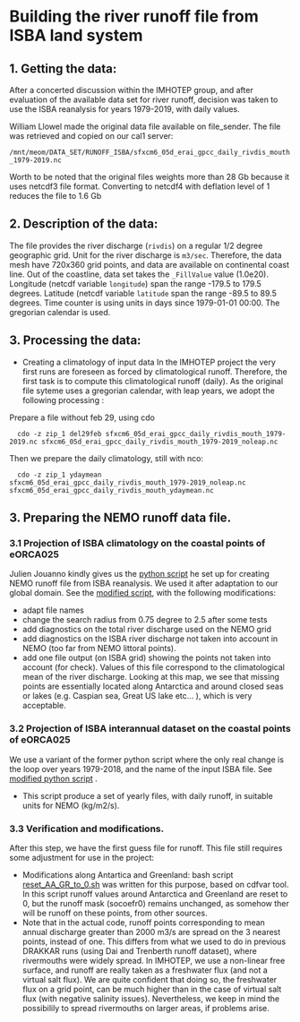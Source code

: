 # Building the river runoff file from ISBA land system

## 1. Getting the data:
After a concerted discussion within the IMHOTEP group, and after evaluation of the available data set for river runoff, 
decision was taken to use the ISBA reanalysis for years 1979-2019,  with daily values.

William Llowel made the original data file available on file_sender. The file was retrieved and copied on our cal1 server:

   `/mnt/meom/DATA_SET/RUNOFF_ISBA/sfxcm6_05d_erai_gpcc_daily_rivdis_mouth_1979-2019.nc `

Worth to be noted that the original files weights more than 28 Gb because it uses netcdf3 file format.  Converting to netcdf4 with deflation level of 1 reduces
the file to 1.6 Gb 

## 2. Description of the data:
The file provides the river discharge (`rivdis`) on a regular 1/2 degree geographic grid.  Unit for the river discharge is `m3/sec`. Therefore,
the data mesh have  720x360 grid points, and data are available on continental coast line. Out of the coastline, data set takes the `_FillValue`
 value (1.0e20).  Longitude (netcdf variable `longitude`) span the range -179.5 to 179.5 degrees. Latitude (netcdf variable `latitude` span the
range -89.5 to 89.5 degrees. Time counter is using units in days since 1979-01-01 00:00. The gregorian calendar is used.

## 3. Processing the data:
  * Creating a climatology of input data
In the IMHOTEP project the very first runs are foreseen as forced by climatological runoff. Therefore, the first task is to compute this
climatological runoff (daily).  As the original file syteme uses a gregorian calendar, with leap years, we adopt the following processing :

Prepare a file without feb 29, using cdo

  ``` 
    cdo -z zip_1 del29feb sfxcm6_05d_erai_gpcc_daily_rivdis_mouth_1979-2019.nc sfxcm6_05d_erai_gpcc_daily_rivdis_mouth_1979-2019_noleap.nc
  ```

Then we prepare the daily climatology, still with nco:

  ``` 
    cdo -z zip_1 ydaymean    sfxcm6_05d_erai_gpcc_daily_rivdis_mouth_1979-2019_noleap.nc sfxcm6_05d_erai_gpcc_daily_rivdis_mouth_ydaymean.nc
  ``` 

## 3. Preparing the NEMO runoff data file.
### 3.1 Projection of ISBA climatology on the coastal points of eORCA025
Julien Jouanno kindly gives us the [python script](./build_runoff_fromISBA.py) he set up for creating NEMO runoff file from ISBA reanalysis. We
used it after adaptation to our global domain. See the [modified script](./build_ORCA025_runoff_fromISBA.py),  with the following modifications: 
  * adapt file names
  * change the search radius  from 0.75 degree to 2.5 after some tests
  * add diagnostics on the total river discharge used on the NEMO grid
  * add diagnostics on the ISBA river discharge not taken into account in NEMO (too far from NEMO littoral points).
  * add one file output (on ISBA grid) showing the points not taken into account (for check). Values of this file correspond to the climatological mean of the river discharge. Looking at this map, we see that missing points are essentially located along Antarctica and around closed seas or lakes (e.g. Caspian sea, Great US lake etc... ), which is very acceptable.

### 3.2 Projection of ISBA interannual dataset  on the coastal points of eORCA025
We use a variant of the former python script where the only real change is the loop over years 1979-2018, and the name of the input ISBA file. See 
[modified python script](./build_ORCA025_runoff_inerannual_fromISBA.py) .
  * This script produce a set of yearly files, with daily runoff, in suitable units for NEMO (kg/m2/s).

### 3.3 Verification and modifications.
After this step, we have the first guess file for runoff. This file still requires some adjustment for use in the project:
  * Modifications along Antartica and Greenland: bash script [reset_AA_GR_to_0.sh](./reset_AA_GR_to_0.sh) was written for this purpose, based on cdfvar tool. In this script
runoff values around Antarctica and Greenland are reset to 0, but the runoff mask (socoefr0) remains unchanged, as somehow ther will be runoff on these points, from other sources.
  * Note that in the actual code, runoff points corresponding to mean annual discharge greater than 2000 m3/s are spread on the 3 nearest points, instead of one. This differs from 
what we used to do in previous DRAKKAR runs (using Dai and Trenberth runoff dataset), where rivermouths  were widely spread. In IMHOTEP, we use a non-linear free surface, and
runoff are really taken as a freshwater flux (and not a virtual salt flux). We are quite confident that doing so, the freshwater flux on a grid point, can be much higher than in the
case of virtual salt flux (with negative salinity issues). Nevertheless, we keep in mind the possibilily to spread rivermouths on larger areas, if problems arise.
